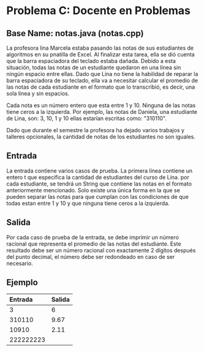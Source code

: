 # Problema C: Docente en Problemas
## Base Name: notas.java (notas.cpp)
La profesora lina Marcela estaba pasando las notas de sus estudiantes de algoritmos en su pnatilla de Excel. Al finalizar esta tarea, ella se dió cuenta que la barra espaciadora del teclado estaba dañada. Debido a esta situación, todas las notas de un estudiante quedaron en una línea sin ningún espacio entre ellas. Dado que Lina no tiene la habilidad de reparar la barra espaciadora de su teclado, ella va a necesitar calcular el promedio de las notas de cada estudiante en el formato que lo transcribió, es decir, una sola línea y sin espacios.

Cada nota es un número entero que esta entre 1 y 10. Ninguna de las notas tiene ceros a la izquierda. Por ejemplo, las notas de Daniela, una estudiante de Lina, son: 3, 10, 1 y 10 ellas estarían escritas como: "310110".

Dado que durante el semestre la profesora ha dejado varios trabajos y talleres opcionales, la cantidad de notas de los estudiantes no son iguales.

## Entrada
La entrada contiene varios casos de prueba. La primera línea contiene un entero t que especifica la cantidad de estudiantes del curso de Lina. por cada estudiante, se tendrá un String que contiene las notas en el formato anteriormente mencionado. Solo existe una única forma en la que se pueden separar las notas para que cumplan con las condiciones de que todas estan entre 1 y 10 y que ninguna tiene ceros a la izquierda.

## Salida
Por cada caso de prueba de la entrada, se debe imprimir un número racional que representa el promedio de las notas del estudiante. Este resultado debe ser un número racional con exactamente 2 dígitos después del punto decimal, el número debe ser redondeado en caso de ser necesario.

## Ejemplo
| Entrada | Salida |
| :-- | ---------- |
| 3 | 6 |
| 310110 | 9.67 |
| 10910 | 2.11 |
| 222222223 | |
